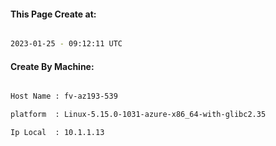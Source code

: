 
   
#### This Page Create at:

```bash

2023-01-25 - 09:12:11 UTC

```

#### Create By Machine:

```bash

Host Name : fv-az193-539

platform  : Linux-5.15.0-1031-azure-x86_64-with-glibc2.35

Ip Local  : 10.1.1.13

```

